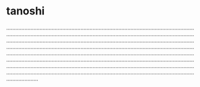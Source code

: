 # tanoshi
.....................................................................................................................................................................................................................................................................................................................................................................................................................................................................................................................................................................................................................................................................................................................................................................................................................................................................................................................................................................................................................................................